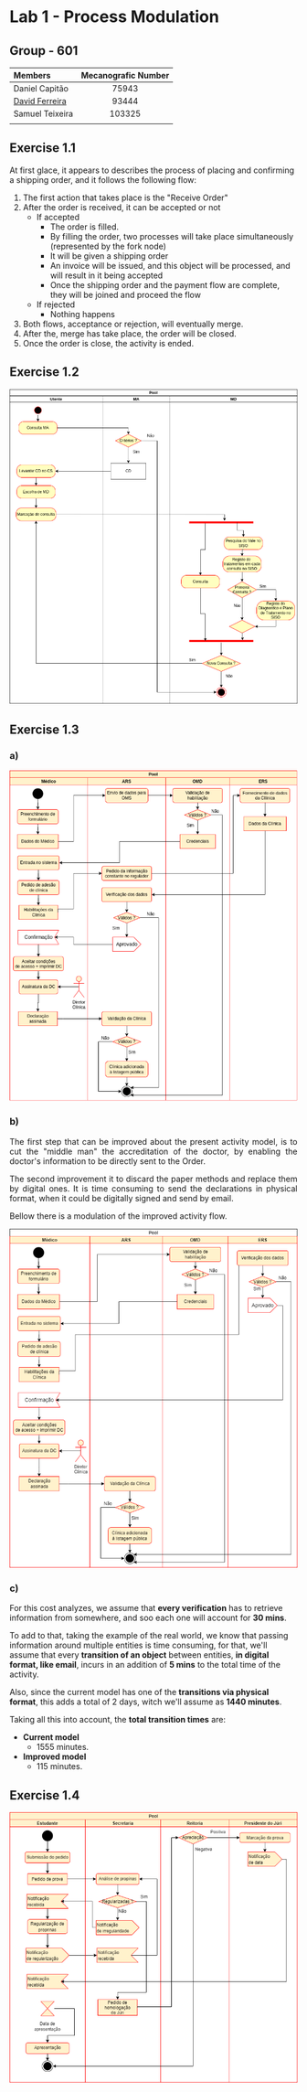 # Lab 1 - Process Modulation

## Group - **601**

|   Members                     | Mecanografic Number  |
|   :-                          |   :-:                |
| Daniel Capitão | 75943 |
| <u>David Ferreira</u> | 93444 |
| Samuel Teixeira | 103325 |
|  |  |

## Exercise 1.1

At first glace, it appears to describes the process of placing and confirming a shipping order, and it follows the following flow:

1. The first action that takes place is the "Receive Order"
2. After the order is received, it can be accepted or not
    -  If accepted
        -   The order is filled.
        - By filling the order, two processes will take place simultaneously (represented by the fork node)
        - It will be given a shipping order
        - An invoice will be issued, and this object will be processed, and will result in it being accepted
        - Once the shipping order and the payment flow are complete, they will be joined and proceed the flow
    - If rejected
        - Nothing happens
3. Both flows, acceptance or rejection, will eventually merge.
4. After the, merge has take place, the order will be closed.
5. Once the order is close, the activity is ended.

<div style="page-break-after: always;"></div>

## Exercise 1.2

![ex1_2-diagram](1_2.png)

<div style="page-break-after: always;"></div>

## Exercise 1.3
### a)
![ex1_3-diagram](1_3.png)

<div style="page-break-after: always;"></div>

### b)

<div style="text-align: justify">
The first step that can be improved about the present activity model, is to cut the "middle man" the accreditation of the doctor, by enabling the doctor's information to be directly sent to the Order.

The second improvement it to discard the paper methods and replace them by digital ones. It is time consuming to send the declarations in physical format, when it could be digitally signed and send by email.

Bellow there is a modulation of the improved activity flow.
</div>

![ex1_3-improved-diagram](1_3_improved.png)

<div style="page-break-after: always;"></div>

### c)

For this cost analyzes, we assume that **every verification** has to retrieve information from somewhere, and soo each one will account for **30 mins**.

To add to that, taking the example of the real world, we know that passing information around multiple entities is time consuming, for that, we'll assume that every **transition of an object** between entities, **in digital format, like email**, incurs in an addition of **5 mins** to the total time of the activity.

Also, since the current model has one of the **transitions via physical format**, this adds a total of 2 days, witch we'll assume as **1440 minutes**.

Taking all this into account, the **total transition times** are:
- **Current model**
  - 1555 minutes.
- **Improved model**
  - 115 minutes.

<div style="page-break-after: always;"></div>

## Exercise 1.4

![ex1_4-diagram](1_4.png)